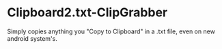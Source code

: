 # Clipboard2.txt-ClipGrabber
Simply copies anything you "Copy to Clipboard" in a .txt file, even on new android system's.
